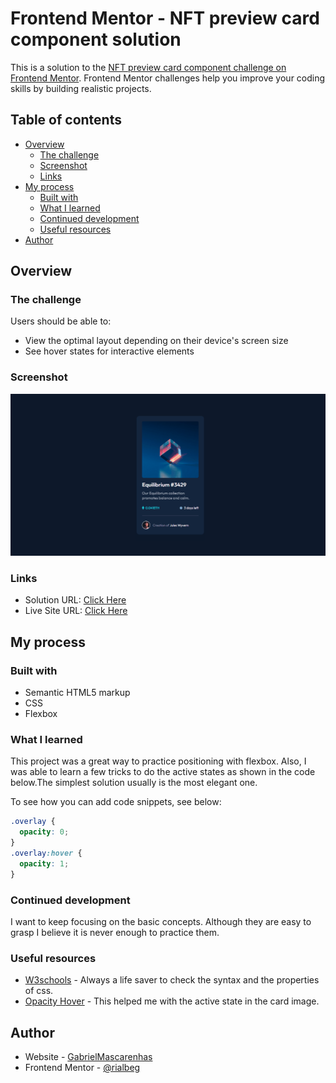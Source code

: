 # Frontend Mentor - NFT preview card component solution

This is a solution to the [NFT preview card component challenge on Frontend Mentor](https://www.frontendmentor.io/challenges/nft-preview-card-component-SbdUL_w0U). Frontend Mentor challenges help you improve your coding skills by building realistic projects.

## Table of contents

- [Overview](#overview)
  - [The challenge](#the-challenge)
  - [Screenshot](#screenshot)
  - [Links](#links)
- [My process](#my-process)
  - [Built with](#built-with)
  - [What I learned](#what-i-learned)
  - [Continued development](#continued-development)
  - [Useful resources](#useful-resources)
- [Author](#author)

## Overview

### The challenge

Users should be able to:

- View the optimal layout depending on their device's screen size
- See hover states for interactive elements

### Screenshot

![](./images/nft-card.gif)

### Links

- Solution URL: [Click Here](https://github.com/rialbeg/NFT-preview-card-component)
- Live Site URL: [Click Here](https://rialbeg.github.io/NFT-preview-card-component/)

## My process

### Built with

- Semantic HTML5 markup
- CSS
- Flexbox

### What I learned

This project was a great way to practice positioning with flexbox. Also, I was able to learn a few tricks to do the active states as shown in the code below.The simplest solution usually is the most elegant one.

To see how you can add code snippets, see below:

```css
.overlay {
  opacity: 0;
}
.overlay:hover {
  opacity: 1;
}
```

### Continued development

I want to keep focusing on the basic concepts. Although they are easy to grasp I believe it is never enough to practice them.

### Useful resources

- [W3schools](https://www.w3schools.com/) - Always a life saver to check the syntax and the properties of css.
- [Opacity Hover](https://www.w3schools.com/css/css_image_transparency.asp) - This helped me with the active state in the card image.

## Author

- Website - [GabrielMascarenhas](https://rialbeg.github.io/portfolio/)
- Frontend Mentor - [@rialbeg](https://www.frontendmentor.io/profile/rialbeg)
